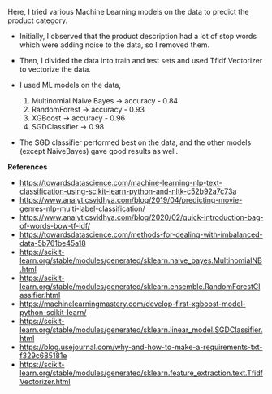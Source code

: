 Here, I tried various Machine Learning models on the data to predict the product category.
* Initially, I observed that the product description had a lot of stop words which were adding noise to the data, so I removed them.
* Then, I divided the data into train and test sets and used Tfidf Vectorizer to vectorize the data.
* I used ML models on the data,
    1) Multinomial Naive Bayes -> accuracy - 0.84
    2) RandomForest -> accuracy - 0.93
    3) XGBoost -> accuracy - 0.96
    4) SGDClassifier -> 0.98

* The SGD classifier performed best on the data, and the other models (except NaiveBayes) gave good results as well. 

**References**
* https://towardsdatascience.com/machine-learning-nlp-text-classification-using-scikit-learn-python-and-nltk-c52b92a7c73a
* https://www.analyticsvidhya.com/blog/2019/04/predicting-movie-genres-nlp-multi-label-classification/
* https://www.analyticsvidhya.com/blog/2020/02/quick-introduction-bag-of-words-bow-tf-idf/
* https://towardsdatascience.com/methods-for-dealing-with-imbalanced-data-5b761be45a18
* https://scikit-learn.org/stable/modules/generated/sklearn.naive_bayes.MultinomialNB.html
* https://scikit-learn.org/stable/modules/generated/sklearn.ensemble.RandomForestClassifier.html
* https://machinelearningmastery.com/develop-first-xgboost-model-python-scikit-learn/
* https://scikit-learn.org/stable/modules/generated/sklearn.linear_model.SGDClassifier.html
* https://blog.usejournal.com/why-and-how-to-make-a-requirements-txt-f329c685181e
* https://scikit-learn.org/stable/modules/generated/sklearn.feature_extraction.text.TfidfVectorizer.html
